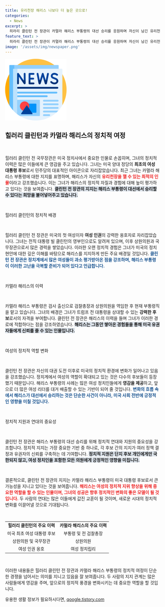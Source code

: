 ```yaml
---
title: 유리천장 해리스 나보다 더 높은 곳으로!
categories:
  - News
excerpt: >
  히라리 클린턴 전 장관이 카멀라 해리스 부통령의 대선 승리를 응원하며 자신이 남긴 유리천장을 깨트릴 것이라고 밝혔습니다. 해리스는 트럼프를 이길 최적의 인물이라는 클린턴의 강력한 지지가 주목받고 있습니다.
feature_text: >
  히라리 클린턴 전 장관이 카멀라 해리스 부통령의 대선 승리를 응원하며 자신이 남긴 유리천장을 깨트릴 것이라고 밝혔습니다. 해리스는 트럼프를 이길 최적의 인물이라는 클린턴의 강력한 지지가 주목받고 있습니다.
image: '/assets/img/newspaper.png'
---
```


<p><img src="/assets/img/newspaper.png" alt="kimp 속보" /></p>

<h2 data-ke-size="size26">힐러리 클린턴과 카멀라 해리스의 정치적 여정</h2>

<p data-ke-size="size16">&nbsp;</p>

<p>힐러리 클린턴 전 국무장관은 미국 정치사에서 중요한 인물로 손꼽히며, 그녀의 정치적 이력은 많은 이들에게 큰 영감을 주고 있습니다. 그녀는 미국 양대 정당의 <b>최초의 여성 대통령 후보</b>로서 민주당의 대표적인 아이콘으로 자리잡았습니다. 최근 그녀는 카멀라 해리스 부통령에 대한 지지를 표명하며, 해리스가 자신의 <b><span style="color: #ee2323;">유리천장을 깰 수 있는 최적의 인물</span></b>이라고 강조했습니다. 이는 그녀가 해리스의 정치적 자질과 경험에 대해 높이 평가하고 있다는 것을 보여줍니다. <b><span style="background-color: #21538527;">클린턴 전 장관의 지지는 해리스 부통령이 대선에서 승리할 수 있다는 희망을 불어넣어주고 있습니다.</span></b></p>

<p data-ke-size="size16">&nbsp;</p>

<p>힐러리 클린턴의 정치적 배경</p>

<p data-ke-size="size16">&nbsp;</p>

<p>힐러리 클린턴 전 장관은 미국의 첫 여성이자 <b>여성 인권</b>의 강력한 옹호자로 자리잡았습니다. 그녀는 전직 대통령 빌 클린턴의 영부인으로도 알려져 있으며, 이후 상원의원과 국무장관으로서 많은 경력을 쌓았습니다. 이러한 오랜 정치적 경험은 그녀가 미국의 정치 현안에 대한 깊은 이해를 바탕으로 해리스를 지지하게 만든 주요 배경일 것입니다. <b><span style="color: #1a5490;">클린턴 전 장관은 정치계에서 많은 여성들이 과소 평가받아온 점을 강조하며, 해리스 부통령이 이러한 고난을 극복할 준비가 되어 있다고 언급합니다.</span></b></p>

<p data-ke-size="size16">&nbsp;</p>

<p>카멀라 해리스의 이력</p>

<p data-ke-size="size16">&nbsp;</p>

<p>카멀라 해리스 부통령은 검사 출신으로 검찰총장과 상원의원을 역임한 후 현재 부통령직을 맡고 있습니다. 그녀의 배경은 그녀가 트럼프 전 대통령을 상대할 수 있는 <b>강력한 후보</b>로서의 자격을 부여합니다. 클린턴 전 장관은 해리스의 이력을 들며 그녀가 이러한 경로에 적합하다는 점을 강조하였습니다. <b><span style="background-color: #21538527;">해리스는 그동안 쌓아온 경험들을 통해 미국 유권자들에게 신뢰를 줄 수 있는 인물입니다.</span></b></p>

<p data-ke-size="size16">&nbsp;</p>

<p>여성의 정치적 역할 변화</p>

<p data-ke-size="size16">&nbsp;</p>

<p>클린턴 전 장관은 자신의 대권 도전 이후로 미국의 정치적 환경에 변화가 일어나고 있음을 강조했습니다. 정치계에서 여성의 역할이 확대되고 있는 것은 다수의 후보들이 등장했기 때문입니다. 해리스 부통령의 사례는 많은 여성 정치인들에게 <b>영감을 제공</b>하고, 앞으로 더 많은 여성 리더를 대거 배출할 수 있는 기반이 되어 줄 것입니다. <b><span style="color: #1a5490;">변화의 흐름 속에서 해리스가 대선에서 승리하는 것은 단순한 사건이 아니라, 미국 사회 전반에 긍정적인 영향을 미칠 것입니다.</span></b></p>

<p data-ke-size="size16">&nbsp;</p>

<p>정치적 지원과 연대의 중요성</p>

<p data-ke-size="size16">&nbsp;</p>

<p>클린턴 전 장관은 해리스 부통령의 대선 승리를 위해 정치적 연대와 지원의 중요성을 강조합니다. 정치적 지지는 가장 중요한 기반 중 하나로, 각 후보 간의 지지가 여러 정책 결정과 유권자의 신뢰를 구축하는 데 기여합니다. <b><span style="background-color: #21538527;">정치적 지원은 단지 후보 개인에게만 국한되지 않고, 여성 정치인을 포함한 모든 의원에게 긍정적인 영향을 미칩니다.</span></b> </p>

<p data-ke-size="size16">&nbsp;</p>

<p>결론적으로, 클린턴 전 장관의 지지는 카멀라 해리스 부통령이 미국 대통령 후보로서 큰 가능성을 지니고 있다는 것을 보여줍니다. <b><span style="color: #ee2323;">해리스는 여성의 정치적 지위 향상을 위해 중요한 역할을 할 수 있는 인물이며, 그녀의 성공은 향후 정치적인 변화의 좋은 모델이 될 것입니다.</span></b> 두 사람의 연대는 많은 이들에게 값진 교훈이 될 것이며, 새로운 시대의 정치적 변화를 이끌어낼 것으로 기대됩니다.</p>

<p data-ke-size="size16">&nbsp;</p>

<table>
  <tr>
    <td style="text-align: center; height: 17px;"><b>힐러리 클린턴의 주요 이력</b></td>
    <td style="text-align: center; height: 17px;"><b>카멀라 해리스의 주요 이력</b></td>
  </tr>
  <tr>
    <td style="text-align: center; height: 17px;">미국 최초 여성 대통령 후보</td>
    <td style="text-align: center; height: 17px;">부통령 및 전 검찰총장</td>
  </tr>
  <tr>
    <td style="text-align: center; height: 17px;">상원의원 및 국무장관</td>
    <td style="text-align: center; height: 17px;">상원의원</td>
  </tr>
  <tr>
    <td style="text-align: center; height: 17px;">여성 인권 옹호</td>
    <td style="text-align: center; height: 17px;">여성 정치립리</td>
  </tr>
</table>

<p data-ke-size="size16">&nbsp;</p>

<p>이러한 내용들은 힐러리 클린턴 전 장관과 카멀라 해리스 부통령의 정치적 여정이 단순한 경쟁을 넘어서는 의미를 지니고 있음을 잘 보여줍니다. 두 사람의 지지 관계는 많은 사람들에게 영감을 주며, 앞으로의 정치적 풍경을 변화시키는 데 중요한 역할을 할 것입니다. </p>
유용한 생활 정보가 필요하시다면, <a href="https://qoogle.tistory.com" rel="dofollow">qoogle.tistory.com</a>



